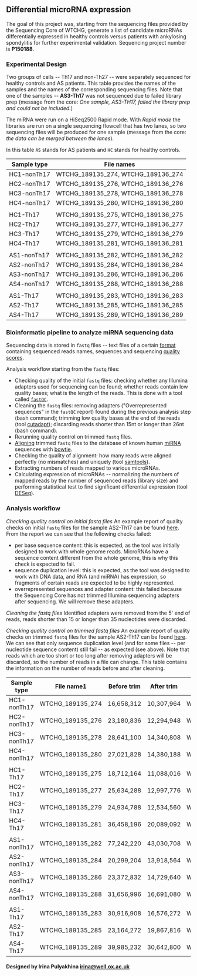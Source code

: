 Differential microRNA expression
--------------------------------------

The goal of this project was, starting from the
sequencing files provided by the Sequencing Core of
WTCHG, generate a list of candidate microRNAs
differentially expressed in healthy controls versus
patients with ankylosing spondylitis for further
experimental validation. Sequencing project number
is **P150188**.


### Experimental Design

Two groups of cells -- Th17 and non-Th27 -- were
separately sequenced for healthy controls and AS
patients. This table provides the names of the samples
and the names of the corresponding sequencing files.
Note that one of the samples -- **AS3-Th17** was not
sequenced due to failed library prep (message from
the core: *One sample, AS3-TH17, failed the library
prep and could not be included.*)

The miRNA were run on a HiSeq2500 Rapid mode. With *Rapid
mode* the libraries are run on a single sequencing
flowcell that has two lanes, so two sequencing files
will be produced for one sample (message from the core:
*the data can be merged between the lanes*).

In this table `AS` stands for AS patients and `HC` stands
for healthy controls.

| Sample type | File names                         |
| ----------- | ---------------------------------- |
| HC1-nonTh17 | WTCHG_189135_274, WTCHG_189136_274 |
| HC2-nonTh17 | WTCHG_189135_276, WTCHG_189136_276 |
| HC3-nonTh17 | WTCHG_189135_278, WTCHG_189136_278 |
| HC4-nonTh17 | WTCHG_189135_280, WTCHG_189136_280 |
|             |                                    |
| HC1-Th17    | WTCHG_189135_275, WTCHG_189136_275 |
| HC2-Th17    | WTCHG_189135_277, WTCHG_189136_277 |
| HC3-Th17    | WTCHG_189135_279, WTCHG_189136_279 |
| HC4-Th17    | WTCHG_189135_281, WTCHG_189136_281 |
|             |                                    |
| AS1-nonTh17 | WTCHG_189135_282, WTCHG_189136_282 |
| AS2-nonTh17 | WTCHG_189135_284, WTCHG_189136_284 |
| AS3-nonTh17 | WTCHG_189135_286, WTCHG_189136_286 |
| AS4-nonTh17 | WTCHG_189135_288, WTCHG_189136_288 |
|             |                                    |
| AS1-Th17    | WTCHG_189135_283, WTCHG_189136_283 |
| AS2-Th17    | WTCHG_189135_285, WTCHG_189136_285 |
| AS4-Th17    | WTCHG_189135_289, WTCHG_189136_289 |


### Bioinformatic pipeline to analyze miRNA sequencing data

Sequencing data is stored in `fastq` files -- text files
of a certain
[format](https://en.wikipedia.org/wiki/FASTQ_format)
containing sequenced reads names, sequences and
sequencing
[quality scores](https://en.wikipedia.org/wiki/Phred_quality_score).

Analysis workflow starting from the `fastq` files:
- Checking quality of the initial `fastq` files: checking whether any
Illumina adapters used for sequencing can be found; whether reads
contain low quality bases; what is the length of the reads. This is
done with a tool called
[`fastQC`](http://www.bioinformatics.babraham.ac.uk/projects/fastqc/).
- Cleaning the `fastq` files: removing adapters ("Overrepresented
sequences" in the `fastQC` report) found during the previous analysis
step (bash command); trimming low quality bases at the end of the reads
(tool [cutadapt](https://pypi.python.org/pypi/cutadapt/1.4.2));
discarding reads shorter than 15nt or longer than 26nt (bash command).
- Rerunning quality control on trimmed `fastq` files.
- [Aligning](https://en.wikipedia.org/wiki/Sequence_alignment)
trimmed `fastq` files to the database of known human
[miRNA](http://www.mirbase.org/) sequences with
[bowtie](http://bowtie-bio.sourceforge.net/index.shtml).
- Checking the quality of alignment: how many reads were aligned
perfectly (no mismatches) and uniquely (tool
[samtools](http://samtools.sourceforge.net/)).
- Extracting numbers of reads mapped to various microRNAs.
- Calculating expression of microRNAs -- normalizing the numbers
of mapped reads by the number of sequenced reads (library size)
and performing statistical test to find significant differential
expression (tool [DESeq](https://bioconductor.org/packages/release/bioc/html/DESeq.html)).

### Analysis workflow

*Checking quality control on initial fastq files*
An example report of quality checks on initial `fastq`
files for the sample AS2-Th17 can be found
[here](https://github.com/jknightlab/mirna_pipeline/blob/master/WTCHG_189136_285_1_fastqc.html).
From the report we can see that the following checks failed:
- per base sequence content: this is expected, as the tool was
initially designed to work with whole genome reads. MicroRNAs
have a sequence content different from the whole genome, this
is why this check is expected to fail.
- sequence duplication level: this is expected, as the tool
was designed to work with DNA data, and RNA (and miRNA) has
expression, so fragments of certain reads are expected to
be highly represented.
- overrepresented sequences and adapter content: this failed
because the Sequencing Core has not trimmed Illumina sequencing
adapters after sequencing. We will remove these adapters.

*Cleaning the fastq files*
Identified adapters were removed from the 5' end of reads,
reads shorter than 15 or longer than 35 nucleotides were
discarded.

*Checking quality control on trimmed fastq files*
An example report of quality checks on trimmed `fastq`
files for the sample AS2-Th17 can be found
[here](https://github.com/jknightlab/mirna_pipeline/blob/master/WTCHG_189136_285_1.trimmed_fastqc.html).
We can see that only sequence duplication level (and for some
files -- per nucleotide sequence content) still fail -- as
expected (see above). Note that reads which are too short or
too long after removing adapters will be discarded, so the
number of reads in a file can change. This table contains the
information on the number of reads before and after cleaning.

| Sample type | File name1       | Before trim| After trim | File name2       | Before trim| After trim |
| ----------- | ---------------- | ---------- | ---------- | ---------------- | ---------- | ---------- |
| HC1-nonTh17 | WTCHG_189135_274 | 16,658,312 | 10,307,964 | WTCHG_189136_274 | 17,111,904 | 10,735,176 |
| HC2-nonTh17 | WTCHG_189135_276 | 23,180,836 | 12,294,948 | WTCHG_189136_276 | 23,817,544 | 12,692,556 | 
| HC3-nonTh17 | WTCHG_189135_278 | 28,641,100 | 14,340,808 | WTCHG_189136_278 | 29,263,204 | 14,677,208 |
| HC4-nonTh17 | WTCHG_189135_280 | 27,021,828 | 14,380,188 | WTCHG_189136_280 | 27,634,528 | 14,715,880 |
|             |                  |            |            |                  |            |            |
| HC1-Th17    | WTCHG_189135_275 | 18,712,164 | 11,088,016 | WTCHG_189136_275 | 19,226,884 | 11,487,684 |
| HC2-Th17    | WTCHG_189135_277 | 25,634,288 | 12,997,776 | WTCHG_189136_277 | 26,178,792 | 13,286,152 |
| HC3-Th17    | WTCHG_189135_279 | 24,934,788 | 12,534,560 | WTCHG_189136_279 | 25,451,552 | 12,808,388 |
| HC4-Th17    | WTCHG_189135_281 | 36,458,196 | 20,089,092 | WTCHG_189136_281 | 37,117,612 | 20,519,576 |
|             |                  |            |            |                  |            |            |
| AS1-nonTh17 | WTCHG_189135_282 | 77,242,220 | 43,030,708 | WTCHG_189136_282 | 79,433,628 | 44,313,332 |
| AS2-nonTh17 | WTCHG_189135_284 | 20,299,204 | 13,918,564 | WTCHG_189136_284 | 20,800,688 | 14,275,212 |
| AS3-nonTh17 | WTCHG_189135_286 | 23,372,832 | 14,729,640 | WTCHG_189136_286 | 23,979,804 | 15,319,740 |
| AS4-nonTh17 | WTCHG_189135_288 | 31,656,996 | 16,691,080 | WTCHG_189136_288 | 32,283,960 | 17,033,808 |
|             |                  |            |            |                  |            |            |
| AS1-Th17    | WTCHG_189135_283 | 30,916,908 | 16,576,272 | WTCHG_189136_283 | 31,723,492 | 17,048,232 |
| AS2-Th17    | WTCHG_189135_285 | 23,164,272 | 19,867,816 | WTCHG_189136_285 | 23,761,664 | 20,393,544 |
| AS4-Th17    | WTCHG_189135_289 | 39,985,232 | 30,642,800 | WTCHG_189136_289 | 41,047,460 | 31,462,132 |







#### Designed by Irina Pulyakhina irina@well.ox.ac.uk
